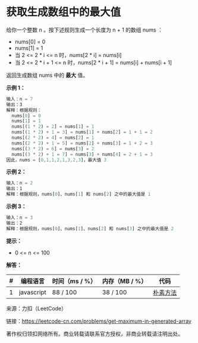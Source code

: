 # 获取生成数组中的最大值

给你一个整数 n 。按下述规则生成一个长度为 n + 1 的数组 nums ：

- nums[0] = 0
- nums[1] = 1
- 当 2 <= 2 * i <= n 时，nums[2 * i] = nums[i]
- 当 2 <= 2 * i + 1 <= n 时，nums[2 * i + 1] = nums[i] + nums[i + 1]

返回生成数组 nums 中的 **最大** 值。

**示例 1：**

``` javascript
输入：n = 7
输出：3
解释：根据规则：
  nums[0] = 0
  nums[1] = 1
  nums[(1 * 2) = 2] = nums[1] = 1
  nums[(1 * 2) + 1 = 3] = nums[1] + nums[2] = 1 + 1 = 2
  nums[(2 * 2) = 4] = nums[2] = 1
  nums[(2 * 2) + 1 = 5] = nums[2] + nums[3] = 1 + 2 = 3
  nums[(3 * 2) = 6] = nums[3] = 2
  nums[(3 * 2) + 1 = 7] = nums[3] + nums[4] = 2 + 1 = 3
因此，nums = [0,1,1,2,1,3,2,3]，最大值 3
```

**示例 2：**

``` javascript
输入：n = 2
输出：1
解释：根据规则，nums[0]、nums[1] 和 nums[2] 之中的最大值是 1
```

**示例 3：**

``` javascript
输入：n = 3
输出：2
解释：根据规则，nums[0]、nums[1]、nums[2] 和 nums[3] 之中的最大值是 2
```

**提示：**

- 0 <= n <= 100

**解答：**

**#**|**编程语言**|**时间（ms / %）**|**内存（MB / %）**|**代码**
--|--|--|--|--
1|javascript|88 / 100|38 / 100|[朴素方法](./javascript/ac_v1.js)

来源：力扣（LeetCode）

链接：https://leetcode-cn.com/problems/get-maximum-in-generated-array

著作权归领扣网络所有。商业转载请联系官方授权，非商业转载请注明出处。
